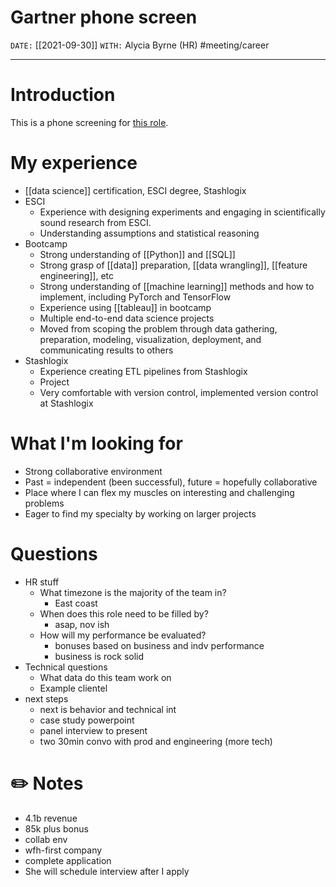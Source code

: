 # Gartner phone screen
`DATE:` [[2021-09-30]]
`WITH:` Alycia Byrne (HR)
#meeting/career 

---
# Introduction
This is a phone screening for [this role](https://jobs.gartner.com/job/new-york/sr-specialist-quantitative-analytics-and-data-science-gml/494/14452377712). 

# My experience
- [[data science]] certification, ESCI degree, Stashlogix
- ESCI
	- Experience with designing experiments and engaging in scientifically sound research from ESCI. 
	- Understanding assumptions and statistical reasoning
- Bootcamp
	- Strong understanding of [[Python]] and [[SQL]]
	- Strong grasp of [[data]] preparation, [[data wrangling]], [[feature engineering]], etc
	- Strong understanding of [[machine learning]] methods and how to implement, including PyTorch and TensorFlow
	- Experience using [[tableau]] in bootcamp
	- Multiple end-to-end data science projects
	- Moved from scoping the problem through data gathering, preparation, modeling, visualization, deployment, and communicating results to others
- Stashlogix
	- Experience creating ETL pipelines from Stashlogix
	- Project
	- Very comfortable with version control, implemented version control at Stashlogix

# What I'm looking for 
- Strong collaborative environment
- Past = independent (been successful), future = hopefully collaborative
- Place where I can flex my muscles on interesting and challenging problems
- Eager to find my specialty by working on larger projects

# Questions
- HR stuff
	- What timezone is the majority of the team in?
		- East coast
	- When does this role need to be filled by?
		- asap, nov ish
	- How will my performance be evaluated?
		- bonuses based on business and indv performance
		- business is rock solid
- Technical questions
	- What data do this team work on
	- Example clientel
- next steps
	- next is behavior and technical int
	- case study powerpoint
	- panel interview to present
	- two 30min convo with prod and engineering (more tech)

# ✏️ Notes
- 4.1b revenue
- 85k plus bonus
- collab env
- wfh-first company
- complete application
- She will schedule interview after I apply